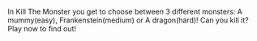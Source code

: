 In Kill The Monster you get to choose between 3 different monsters: A mummy(easy), Frankenstein(medium) or A dragon(hard)!
Can you kill it? Play now to find out!

